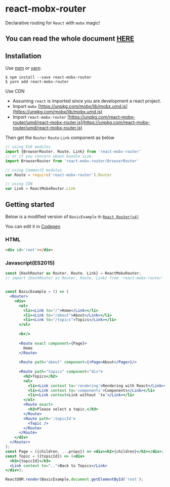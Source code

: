 # react-mobx-router

Declarative routing for `React` with `mobx` magic!
## You can read the whole document **[HERE](https://zjuasmn.gitbooks.io/react-mobx-router/)**

## Installation

Use [npm](https://www.npmjs.com/) or [yarn](https://yarnpkg.com/):

```
$ npm install --save react-mobx-router
$ yarn add react-mobx-router
```

Use CDN

- Assuming `react` is imported since you are development a react project.
- Import `mobx` [https://unpkg.com/mobx/lib/mobx.umd.js](https://unpkg.com/mobx/lib/mobx.umd.js)
- Import `react-mobx-router` [https://unpkg.com/react-mobx-router/umd/react-mobx-router.js](https://unpkg.com/react-mobx-router/umd/react-mobx-router.js)

Then get the `Router` `Route` `Link` component as below


```jsx
// using ES6 modules
import {BrowserRouter, Route, Link} from 'react-mobx-router'
// or if you concern about bundle size.
import BrowserRouter from 'react-mobx-router/BrowserRouter'

// using CommonJS modules
var Route = require('react-mobx-router').Router

// using CDN
var Link = ReactMobxRouter.Link
```

## Getting started
Below is a modified version of `BasicExample` in [`React Router(v4)`](https://reacttraining.com/react-router/examples/basic)

You can edit it in [Codepen](http://codepen.io)

### HTML
```html
<div id='root'></div>
```

### Javascript(ES2015)



```jsx
const {HashRouter as Router, Route, Link} = ReactMobxRouter;
// import {HashRouter as Router, Route, Link} from 'react-mobx-router'


const BasicExample = () => (
  <Router>
    <div>
      <ul>
        <li><Link to="/">Home</Link></li>
        <li><Link to="/about">About</Link></li>
        <li><Link to="/topics">Topics</Link></li>
      </ul>
      
      <hr/>
      
      <Route exact component={Page}>
        Home
      </Route>
      
      <Route path="about" component={<Page>About</Page>}/>
      
      <Route path="topics" component="div">
        <h2>Topics</h2>
        <ul>
          <li><Link context to='rendering'>Rendering with React</Link></li>
          <li><Link context to='components'>Components</Link></li>
          <li><Link context>Link without `to`</Link></li>
        </ul>
        <Route exact>
          <h3>Please select a topic.</h3>
        </Route>
        <Route path=':topicId'>
          <Topic />
        </Route>
      </Route>
    </div>
  </Router>
);
const Page = ({children, ...props}) => <div><h2>{children}</h2></div>;
const Topic = ({topicId}) => (<div>
  <h3>{topicId}</h3>
  <Link context to="..">Back to Topics</Link>
</div>);

ReactDOM.render(BasicExample,document.getElementById('root');
```
